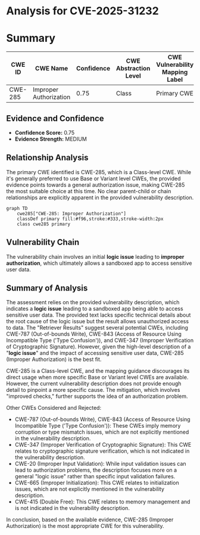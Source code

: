 # Analysis for CVE-2025-31232

# Summary
| CWE ID | CWE Name | Confidence | CWE Abstraction Level | CWE Vulnerability Mapping Label | CWE-Vulnerability Mapping Notes |
|---|---|---|---|---|---|
| CWE-285 | Improper Authorization | 0.75 | Class | Primary CWE | Discouraged |

## Evidence and Confidence

*   **Confidence Score:** 0.75
*   **Evidence Strength:** MEDIUM

## Relationship Analysis
The primary CWE identified is CWE-285, which is a Class-level CWE. While it's generally preferred to use Base or Variant level CWEs, the provided evidence points towards a general authorization issue, making CWE-285 the most suitable choice at this time. No clear parent-child or chain relationships are explicitly apparent in the provided vulnerability description.

```mermaid
graph TD
    cwe285["CWE-285: Improper Authorization"]
    classDef primary fill:#f96,stroke:#333,stroke-width:2px
    class cwe285 primary
```

## Vulnerability Chain
The vulnerability chain involves an initial **logic issue** leading to **improper authorization**, which ultimately allows a sandboxed app to access sensitive user data.

## Summary of Analysis
The assessment relies on the provided vulnerability description, which indicates a **logic issue** leading to a sandboxed app being able to access sensitive user data. The provided text lacks specific technical details about the root cause of the logic issue but the result allows unauthorized access to data. The "Retriever Results" suggest several potential CWEs, including CWE-787 (Out-of-bounds Write), CWE-843 (Access of Resource Using Incompatible Type ('Type Confusion')), and CWE-347 (Improper Verification of Cryptographic Signature). However, given the high-level description of a "**logic issue**" and the impact of accessing sensitive user data, CWE-285 (Improper Authorization) is the best fit.

CWE-285 is a Class-level CWE, and the mapping guidance discourages its direct usage when more specific Base or Variant level CWEs are available. However, the current vulnerability description does not provide enough detail to pinpoint a more specific cause. The mitigation, which involves "improved checks," further supports the idea of an authorization problem.

Other CWEs Considered and Rejected:

*   CWE-787 (Out-of-bounds Write), CWE-843 (Access of Resource Using Incompatible Type ('Type Confusion')): These CWEs imply memory corruption or type mismatch issues, which are not explicitly mentioned in the vulnerability description.
*   CWE-347 (Improper Verification of Cryptographic Signature): This CWE relates to cryptographic signature verification, which is not indicated in the vulnerability description.
*   CWE-20 (Improper Input Validation): While input validation issues can lead to authorization problems, the description focuses more on a general "logic issue" rather than specific input validation failures.
*   CWE-665 (Improper Initialization): This CWE relates to initialization issues, which are not explicitly mentioned in the vulnerability description.
*   CWE-415 (Double Free): This CWE relates to memory management and is not indicated in the vulnerability description.

In conclusion, based on the available evidence, CWE-285 (Improper Authorization) is the most appropriate CWE for this vulnerability.
